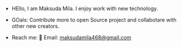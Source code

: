 * HEllo, I am Maksuda Mila. I enjoy work with new technology. 

* GOals: Contribute more to open Source project and collabotare with other new creators.

* Reach me:
💬 Email: maksudamila468@gmail.com

